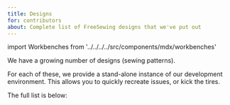 ```yaml
---
title: Designs
for: contributors
about: Complete list of FreeSewing designs that we've put out
---
```


import Workbenches from '../../../../src/components/mdx/workbenches'

We have a growing number of designs (sewing patterns).

For each of these, we provide a stand-alone instance of our development environment.
This allows you to quickly recreate issues, or kick the tires.

The full list is below:

<Workbenches />
